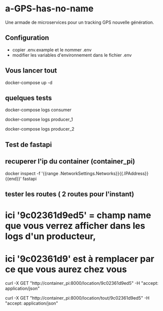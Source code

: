 # a-GPS-has-no-name
Une armade de microservices pour un tracking GPS nouvelle génération.

## Configuration
- copier .env.example et le nommer .env
- modifier les variables d'environnement dans le fichier .env

## Vous lancer tout
docker-compose up -d

## quelques tests

docker-compose logs consumer

docker-compose logs producer_1

docker-compose logs producer_2

## Test de fastapi

## recuperer l'ip du container (container_pi)
docker inspect -f '{{range .NetworkSettings.Networks}}{{.IPAddress}}{{end}}' fastapi

## tester les routes ( 2 routes pour l'instant)
# ici '9c02361d9ed5' = champ name que vous verrez afficher dans les logs d'un producteur, 
# ici '9c02361d9' est à remplacer par ce que vous aurez chez vous

curl -X GET "http://container_pi:8000/location/9c02361d9ed5" -H "accept: application/json"


curl -X GET "http://container_pi:8000/location/tout/9c02361d9ed5" -H "accept: application/json"


